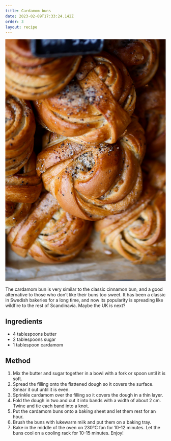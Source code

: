 ```yaml
---
title: Cardamom buns
date: 2023-02-09T17:33:24.142Z
order: 3
layout: recipe
---
```

![](../uploads/oliver-plattner-iih409y8rjy-unsplash.jpg)

The cardamom bun is very similar to the classic cinnamon bun, and a good alternative to those who don’t like their buns too sweet. It has been a classic in Swedish bakeries for a long time, and now its popularity is spreading like wildfire to the rest of Scandinavia. Maybe the UK is next? 



## Ingredients

* 4 tablespoons butter 
* 2 tablespoons sugar
* 1 tablespoon cardamom 



## Method

1. Mix the butter and sugar together in a bowl with a fork or spoon until it is soft.
2. Spread the filling onto the flattened dough so it covers the surface. Smear it out until it is even.
3. Sprinkle cardamom over the filling so it covers the dough in a thin layer. 
4. Fold the dough in two and cut it into bands with a width of about 2 cm. Twine and tie each band into a knot.
5. Put the cardamom buns onto a baking sheet and let them rest for an hour.
6. Brush the buns with lukewarm milk and put them on a baking tray.
7. Bake in the middle of the oven on 230℃ fan for 10-12 minutes. Let the buns cool on a cooling rack for 10-15 minutes. Enjoy!